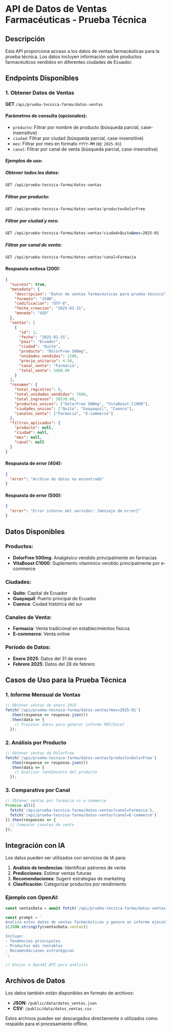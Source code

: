 # API de Datos de Ventas Farmacéuticas - Prueba Técnica

## Descripción
Esta API proporciona acceso a los datos de ventas farmacéuticas para la prueba técnica. Los datos incluyen información sobre productos farmacéuticos vendidos en diferentes ciudades de Ecuador.

## Endpoints Disponibles

### 1. Obtener Datos de Ventas
**GET** `/api/prueba-tecnica-farma/datos-ventas`

#### Parámetros de consulta (opcionales):
- `producto`: Filtrar por nombre de producto (búsqueda parcial, case-insensitive)
- `ciudad`: Filtrar por ciudad (búsqueda parcial, case-insensitive)
- `mes`: Filtrar por mes en formato `YYYY-MM` (ej: `2025-01`)
- `canal`: Filtrar por canal de venta (búsqueda parcial, case-insensitive)

#### Ejemplos de uso:

##### Obtener todos los datos:
```bash
GET /api/prueba-tecnica-farma/datos-ventas
```

##### Filtrar por producto:
```bash
GET /api/prueba-tecnica-farma/datos-ventas?producto=DolorFree
```

##### Filtrar por ciudad y mes:
```bash
GET /api/prueba-tecnica-farma/datos-ventas?ciudad=Quito&mes=2025-01
```

##### Filtrar por canal de venta:
```bash
GET /api/prueba-tecnica-farma/datos-ventas?canal=Farmacia
```

#### Respuesta exitosa (200):
```json
{
  "success": true,
  "metadata": {
    "descripcion": "Datos de ventas farmacéuticas para prueba técnica",
    "formato": "JSON",
    "codificacion": "UTF-8",
    "fecha_creacion": "2025-01-31",
    "moneda": "USD"
  },
  "ventas": [
    {
      "id": 1,
      "fecha": "2025-01-31",
      "pais": "Ecuador",
      "ciudad": "Quito",
      "producto": "DolorFree 500mg",
      "unidades_vendidas": 1200,
      "precio_unitario": 4.50,
      "canal_venta": "Farmacia",
      "total_venta": 5400.00
    }
  ],
  "resumen": {
    "total_registros": 6,
    "total_unidades_vendidas": 7680,
    "total_ingresos": 30530.00,
    "productos_unicos": ["DolorFree 500mg", "VitaBoost C1000"],
    "ciudades_unicas": ["Quito", "Guayaquil", "Cuenca"],
    "canales_venta": ["Farmacia", "E-commerce"]
  },
  "filtros_aplicados": {
    "producto": null,
    "ciudad": null,
    "mes": null,
    "canal": null
  }
}
```

#### Respuesta de error (404):
```json
{
  "error": "Archivo de datos no encontrado"
}
```

#### Respuesta de error (500):
```json
{
  "error": "Error interno del servidor: [mensaje de error]"
}
```

## Datos Disponibles

### Productos:
- **DolorFree 500mg**: Analgésico vendido principalmente en farmacias
- **VitaBoost C1000**: Suplemento vitamínico vendido principalmente por e-commerce

### Ciudades:
- **Quito**: Capital de Ecuador
- **Guayaquil**: Puerto principal de Ecuador
- **Cuenca**: Ciudad histórica del sur

### Canales de Venta:
- **Farmacia**: Venta tradicional en establecimientos físicos
- **E-commerce**: Venta online

### Período de Datos:
- **Enero 2025**: Datos del 31 de enero
- **Febrero 2025**: Datos del 28 de febrero

## Casos de Uso para la Prueba Técnica

### 1. Informe Mensual de Ventas
```javascript
// Obtener ventas de enero 2025
fetch('/api/prueba-tecnica-farma/datos-ventas?mes=2025-01')
  .then(response => response.json())
  .then(data => {
    // Procesar datos para generar informe PDF/Excel
  });
```

### 2. Análisis por Producto
```javascript
// Obtener ventas de DolorFree
fetch('/api/prueba-tecnica-farma/datos-ventas?producto=DolorFree')
  .then(response => response.json())
  .then(data => {
    // Analizar rendimiento del producto
  });
```

### 3. Comparativa por Canal
```javascript
// Obtener ventas por farmacia vs e-commerce
Promise.all([
  fetch('/api/prueba-tecnica-farma/datos-ventas?canal=Farmacia'),
  fetch('/api/prueba-tecnica-farma/datos-ventas?canal=E-commerce')
]).then(responses => {
  // Comparar canales de venta
});
```

## Integración con IA

Los datos pueden ser utilizados con servicios de IA para:

1. **Análisis de tendencias**: Identificar patrones de venta
2. **Predicciones**: Estimar ventas futuras
3. **Recomendaciones**: Sugerir estrategias de marketing
4. **Clasificación**: Categorizar productos por rendimiento

### Ejemplo con OpenAI:
```javascript
const ventasData = await fetch('/api/prueba-tecnica-farma/datos-ventas').then(r => r.json());

const prompt = `
Analiza estos datos de ventas farmacéuticas y genera un informe ejecutivo:
${JSON.stringify(ventasData.ventas)}

Incluye:
- Tendencias principales
- Productos más rentables
- Recomendaciones estratégicas
`;

// Enviar a OpenAI API para análisis
```

## Archivos de Datos

Los datos también están disponibles en formato de archivos:

- **JSON**: `/public/data/datos_ventas.json`
- **CSV**: `/public/data/datos_ventas.csv`

Estos archivos pueden ser descargados directamente o utilizados como respaldo para el procesamiento offline.
